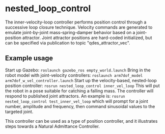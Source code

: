 # nested_loop_control
The inner-velocity-loop controller performs position control through a successive loop closure
technique.  Velocity commands are generated to emulate joint-by-joint mass-spring-damper behavior
based on a joint-position attractor.  Joint attractor positions are hard-coded initialized, but can
be specified via publication to topic "qdes_attractor_vec".  

## Example usage
Start up Gazebo:
`roslaunch gazebo_ros empty_world.launch`
Bring in the robot model with joint-velocity controllers:
`roslaunch arm7dof_model arm7dof_w_vel_controller.launch`
Start up the velocity-based, nested-loop position controller:
`rosrun nested_loop_control inner_vel_loop`
This will put the robot in a pose suitable for catching a falling mass.  The controller will respond
to published joint attractors.  An example is:
`rosrun nested_loop_control test_inner_vel_loop`
which will prompt for a joint number, amplitude and frequency, then command sinusoidal values to the
targeted joint.

This controller can be used as a type of position controller, and it illustrates steps towards
a Natural Admittance Controller.

    

